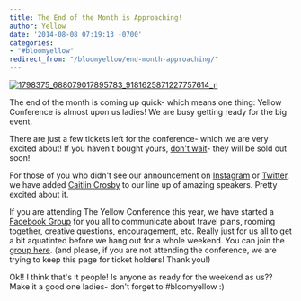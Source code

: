 ```yaml
---
title: The End of the Month is Approaching!
author: Yellow
date: '2014-08-08 07:19:13 -0700'
categories:
- "#bloomyellow"
redirect_from: "/bloomyellow/end-month-approaching/"
---
```


[![1798375_688079017895783_9181625871227757614_n](https://yellow-blog-images.imgix.net/2014/08/1798375_688079017895783_9181625871227757614_n.jpg)](https://yellow-blog-images.imgix.net/2014/08/1798375_688079017895783_9181625871227757614_n.jpg)

The end of the month is coming up quick- which means one thing: Yellow Conference is almost upon us ladies! We are busy getting ready for the big event.

There are just a few tickets left for the conference- which we are very excited about! If you haven't bought yours, [don't wait](https://ti.to/yellowconference/the-yellow-conference)- they will be sold out soon!

For those of you who didn't see our announcement on [Instagram](http://instagram.com/yellowconference) or [Twitter](https://twitter.com/yellowconf), we have added [Caitlin Crosby](http://caitlincrosby.com/) to our line up of amazing speakers. Pretty excited about it.

If you are attending The Yellow Conference this year, we have started a [Facebook Group](https://www.facebook.com/groups/674130756001303/) for you all to communicate about travel plans, rooming together, creative questions, encouragement, etc. Really just for us all to get a bit aquatinted before we hang out for a whole weekend. You can join the [group here](https://www.facebook.com/groups/674130756001303/). (and please, if you are not attending the conference, we are trying to keep this page for ticket holders! Thank you!)

Ok!! I think that's it people! Is anyone as ready for the weekend as us?? Make it a good one ladies- don't forget to #bloomyellow :)
